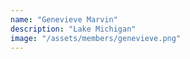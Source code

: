 ```yaml
---
name: "Genevieve Marvin"
description: "Lake Michigan"
image: "/assets/members/genevieve.png"
---
```

